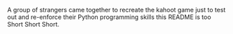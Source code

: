 A group of strangers came together to recreate the kahoot game just to test out and re-enforce their Python programming skills
this README is too Short Short Short.